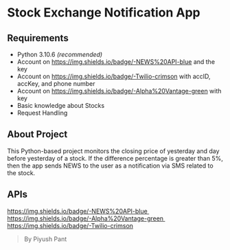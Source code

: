 # Stock Exchange Notification App

## Requirements

- Python 3.10.6 <i>(recommended)</i>
- Account on <a href="https://newsapi.org/">
  https://img.shields.io/badge/-NEWS%20API-blue
  </a> and the key
- Account on <a href="https://www.twilio.com/">
  https://img.shields.io/badge/-Twilio-crimson
  </a> with accID, accKey, and phone number
- Account on <a href="https://www.alphavantage.co/">
  https://img.shields.io/badge/-Alpha%20Vantage-green
  </a> with key
- Basic knowledge about Stocks
- Request Handling

## About Project

This Python-based project monitors the closing price of yesterday and day before yesterday of a stock. If the difference percentage is greater than 5%, then the app sends NEWS to the user as a notification via SMS related to the stock.

## APIs

<a href="https://newsapi.org/">
https://img.shields.io/badge/-NEWS%20API-blue
</a> &nbsp;
<a href="https://www.alphavantage.co/">
https://img.shields.io/badge/-Alpha%20Vantage-green
</a>&nbsp;
<a href="https://www.twilio.com/">
https://img.shields.io/badge/-Twilio-crimson
</a>

> By Piyush Pant
